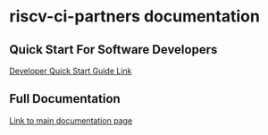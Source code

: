 # riscv-ci-partners documentation

## Quick Start For Software Developers
[Developer Quick Start Guide Link](https://10x-engineers.github.io/riscv-ci-partners/Software_Developer_Guide/)

## Full Documentation
[Link to main documentation page](https://10x-engineers.github.io/riscv-ci-partners/)
